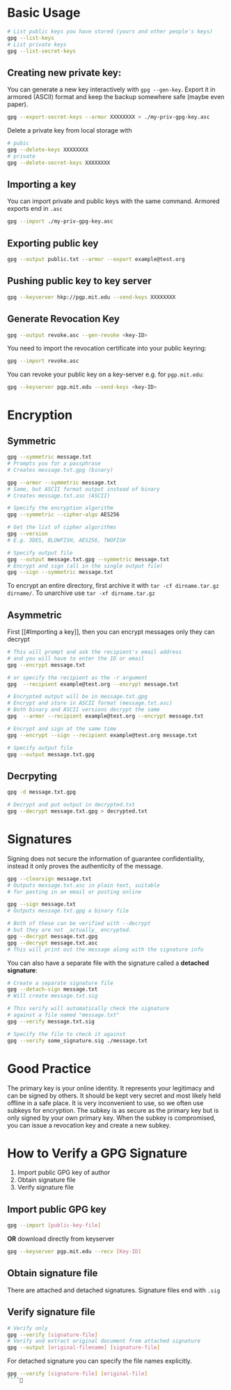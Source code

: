 # Basic Usage
```bash
# List public keys you have stored (yours and other people's keys)
gpg --list-keys
# List private keys
gpg --list-secret-keys
```
## Creating new private key:
You can generate a new key interactively with `gpg --gen-key`. Export it in armored (ASCII) format and keep the backup somewhere safe (maybe even paper).
```bash
gpg --export-secret-keys --armor XXXXXXXX > ./my-priv-gpg-key.asc
```
Delete a private key from local storage with 
```bash
# pubic
gpg --delete-keys XXXXXXXX
# private
gpg --delete-secret-keys XXXXXXXX
```
## Importing a key
You can import private and public keys with the same command. Armored exports end in `.asc`
```bash
gpg --import ./my-priv-gpg-key.asc
```
## Exporting public key
```bash
gpg --output public.txt --armor --export example@test.org
```
## Pushing public key to key server
```bash
gpg --keyserver hkp://pgp.mit.edu --send-keys XXXXXXXX
```
## Generate Revocation Key
```bash
gpg --output revoke.asc --gen-revoke <key-ID>
```
You need to import the revocation certificate into your public keyring: 
```bash
gpg --import revoke.asc
```
You can revoke your public key on a key-server e.g. for `pgp.mit.edu`:
```bash
gpg --keyserver pgp.mit.edu --send-keys <key-ID>
```
# Encryption
## Symmetric
```bash
gpg --symmetric message.txt
# Prompts you for a passphrase
# Creates message.txt.gpg (binary)

gpg --armor --symmetric message.txt
# Same, but ASCII format output instead of binary
# Creates message.txt.asc (ASCII)

# Specify the encryption algorithm
gpg --symmetric --cipher-algo AES256

# Get the list of cipher algorithms
gpg --version
# E.g. 3DES, BLOWFISH, AES256, TWOFISH

# Specify output file
gpg --output message.txt.gpg --symmetric message.txt
# Encrypt and sign (all in the single output file)
gpg --sign --symmetric message.txt
```
To encrypt an entire directory, first archive it with `tar -cf dirname.tar.gz dirname/`. To unarchive use `tar -xf dirname.tar.gz`
## Asymmetric
First [[#Importing a key]], then you can encrypt messages only they can decrypt
```bash
# This will prompt and ask the recipient's email address
# and you will have to enter the ID or email
gpg --encrypt message.txt

# or specify the recipient as the -r argument
gpg  --recipient example@test.org --encrypt message.txt

# Encrypted output will be in message.txt.gpg
# Encrypt and store in ASCII format (message.txt.asc)
# Both binary and ASCII versions decrypt the same
gpg  --armor --recipient example@test.org --encrypt message.txt

# Encrypt and sign at the same time
gpg --encrypt --sign --recipient example@test.org message.txt

# Specify output file
gpg --output message.txt.gpg 
```
## Decrpyting
```bash
gpg -d message.txt.gpg

# Decrypt and put output in decrypted.txt
gpg --decrypt message.txt.gpg > decrypted.txt
```
# Signatures
Signing does not secure the information of guarantee confidentiality, instead it only proves the authenticity of the message.
```bash
gpg --clearsign message.txt
# Outputs message.txt.asc in plain text, suitable
# for pasting in an email or posting online

gpg --sign message.txt
# Outputs message.txt.gpg a binary file

# Both of these can be verified with --decrypt
# but they are not _actually_ encrypted.
gpg --decrypt message.txt.gpg
gpg --decrypt message.txt.asc
# This will print out the message along with the signature info
```
You can also have a separate file with the signature called a **detached signature**:
```bash
# Create a separate signature file
gpg --detach-sign message.txt
# Will create message.txt.sig

# This verify will automatically check the signature
# against a file named "message.txt"
gpg --verify message.txt.sig

# Specify the file to check it against
gpg --verify some_signature.sig ./message.txt
```
# Good Practice
The primary key is your online identity. It represents your legitimacy and can be signed by others. It should be kept very secret and most likely held offline in a safe place.
It is very inconvenient to use, so we often use subkeys for encryption. 
The subkey is as secure as the primary key but is only signed by your own primary key. When the subkey is compromised, you can issue a revocation key and create a new subkey.
# How to Verify a GPG Signature
1) Import public GPG key of author
2) Obtain signature file
3) Verify signature file
## Import public GPG key
```bash
gpg --import [public-key-file]
```
**OR** download directly from keyserver
```bash
gpg --keyserver pgp.mit.edu --recv [Key-ID]
```
## Obtain signature file
There are attached and detached signatures. Signature files end with `.sig` 
## Verify signature file
```bash
# Verify only
gpg --verify [signature-file]
# Verify and extract original document from attached signature
gpg --output [original-filename] [signature-file]
```
For detached signature you can specify the file names explicitly.
```bash
gpg --verify [signature-file] [original-file]
````